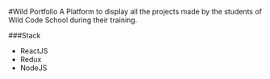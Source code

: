 #Wild Portfolio
A Platform to display all the projects made by the students of Wild Code School during their training.

###Stack
- ReactJS
- Redux
- NodeJS
